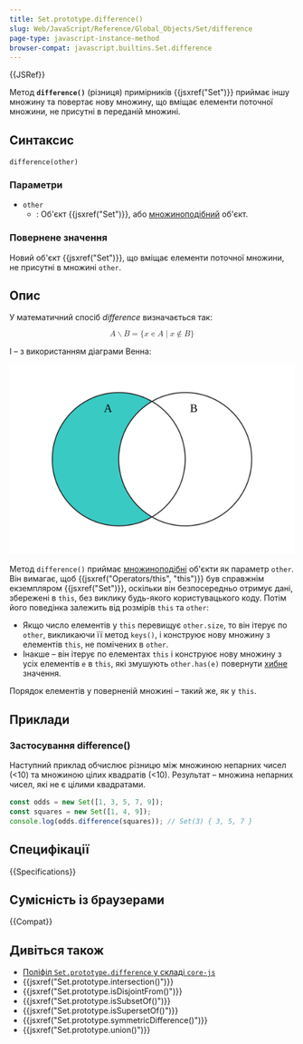 ```yaml
---
title: Set.prototype.difference()
slug: Web/JavaScript/Reference/Global_Objects/Set/difference
page-type: javascript-instance-method
browser-compat: javascript.builtins.Set.difference
---
```


{{JSRef}}

Метод **`difference()`** (різниця) примірників {{jsxref("Set")}} приймає іншу множину та повертає нову множину, що вміщає елементи поточної множини, не присутні в переданій множині.

## Синтаксис

```js-nolint
difference(other)
```

### Параметри

- `other`
  - : Об'єкт {{jsxref("Set")}}, або [множиноподібний](/uk/docs/Web/JavaScript/Reference/Global_Objects/Set#mnozhynopodibni-obiekty) об'єкт.

### Повернене значення

Новий об'єкт {{jsxref("Set")}}, що вміщає елементи поточної множини, не присутні в множині `other`.

## Опис

У математичний спосіб _difference_ визначається так:

<!-- Примітка: {} потребують подвійного екранування; додаткове екранування потрібне для Yari -->
<!-- prettier-ignore-start -->
<math display="block">
  <semantics><mrow><mi>A</mi><mo>∖</mo><mi>B</mi><mo>=</mo><mo stretchy="false">{</mo><mi>x</mi><mo>∊</mo><mi>A</mi><mo>∣</mo><mi>x</mi><mo>∉</mo><mi>B</mi><mo stretchy="false">}</mo></mrow><annotation encoding="TeX">A\setminus B = \\{x\in A\mid x\notin B\\}</annotation></semantics>
</math>
<!-- prettier-ignore-end -->

І – з використанням діаграми Венна:

![Діаграма Венна, в якій перекриваються два кола. Різниця між A та B – це та частина A, що не перетинається з B.](diagram.svg)

Метод `difference()` приймає [множиноподібні](/uk/docs/Web/JavaScript/Reference/Global_Objects/Set#mnozhynopodibni-obiekty) об'єкти як параметр `other`. Він вимагає, щоб {{jsxref("Operators/this", "this")}} був справжнім екземпляром {{jsxref("Set")}}, оскільки він безпосередньо отримує дані, збережені в `this`, без виклику будь-якого користувацького коду. Потім його поведінка залежить від розмірів `this` та `other`:

- Якщо число елементів у `this` перевищує `other.size`, то він ітерує по `other`, викликаючи її метод `keys()`, і конструює нову множину з елементів `this`, не помічених в `other`.
- Інакше – він ітерує по елементах `this` і конструює нову множину з усіх елементів `e` в `this`, які змушують `other.has(e)` повернути [хибне](/uk/docs/Glossary/Falsy) значення.

Порядок елементів у поверненій множині – такий же, як у `this`.

## Приклади

### Застосування difference()

Наступний приклад обчислює різницю між множиною непарних чисел (<10) та множиною цілих квадратів (<10). Результат – множина непарних чисел, які не є цілими квадратами.

```js
const odds = new Set([1, 3, 5, 7, 9]);
const squares = new Set([1, 4, 9]);
console.log(odds.difference(squares)); // Set(3) { 3, 5, 7 }
```

## Специфікації

{{Specifications}}

## Сумісність із браузерами

{{Compat}}

## Дивіться також

- [Поліфіл `Set.prototype.difference` у складі `core-js`](https://github.com/zloirock/core-js#new-set-methods)
- {{jsxref("Set.prototype.intersection()")}}
- {{jsxref("Set.prototype.isDisjointFrom()")}}
- {{jsxref("Set.prototype.isSubsetOf()")}}
- {{jsxref("Set.prototype.isSupersetOf()")}}
- {{jsxref("Set.prototype.symmetricDifference()")}}
- {{jsxref("Set.prototype.union()")}}
